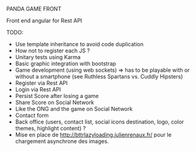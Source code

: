 PANDA GAME FRONT

Front end angular for Rest API

TODO:
- Use template inheritance to avoid code duplication
- How not to register each JS ?
- Unitary tests using Karma
- Basic graphic integration with bootstrap
- Game development (using web sockets) => has to be playable with or without a smartphone (see Ruthless Spartans vs. Cuddly Hipsters)
- Register via Rest API
- Login via Rest API
- Persist Score after losing a game
- Share Score on Social Network
- Like the ONG and the game on Social Network
- Contact form
- Back office (users, contact list, social icons destination, logo, color themes, highlight content) ?
- Mise en place de http://bttrlazyloading.julienrenaux.fr/ pour le chargement asynchrone des images.